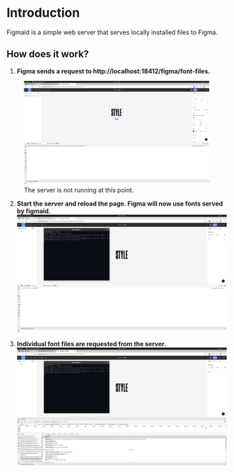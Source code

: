 # Introduction

Figmaid is a simple web server that serves locally installed files to Figma.


## How does it work?

1. **Figma sends a request to http://localhost:18412/figma/font-files.**
<figure>
<img src="static/usage_1.png" />
<figcaption>The server is not running at this point.</figcaption>
</figure>

2. **Start the server and reload the page. Figma will now use fonts served by figmaid.**
![Start the server and reload the page. Figma will now use fonts served by figmaid.](static/usage_2.png)

3. **Individual font files are requested from the server.**
![Individual font files are requested from the server](static/usage_3.png)
